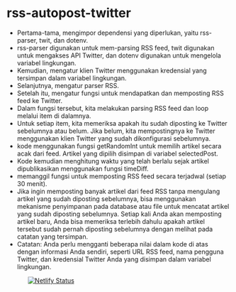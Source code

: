 # rss-autopost-twitter
<ul>
<li>Pertama-tama, mengimpor dependensi yang diperlukan, yaitu rss-parser, twit, dan dotenv. 
<li>rss-parser digunakan untuk mem-parsing RSS feed, twit digunakan untuk mengakses API Twitter, dan dotenv digunakan untuk mengelola variabel lingkungan.

<li>Kemudian, mengatur klien Twitter menggunakan kredensial yang tersimpan dalam variabel lingkungan.

<li>Selanjutnya, mengatur parser RSS.

<li>Setelah itu, mengatur fungsi untuk mendapatkan dan memposting RSS feed ke Twitter.

<li>Dalam fungsi tersebut, kita melakukan parsing RSS feed dan loop melalui item di dalamnya.

<li>Untuk setiap item, kita memeriksa apakah itu sudah diposting ke Twitter sebelumnya atau belum. Jika belum, kita mempostingnya ke Twitter menggunakan klien Twitter yang sudah dikonfigurasi sebelumnya.
<li>kode menggunakan fungsi getRandomInt untuk memilih artikel secara acak dari feed. Artikel yang dipilih disimpan di variabel selectedPost.
<li>Kode kemudian menghitung waktu yang telah berlalu sejak artikel dipublikasikan menggunakan fungsi timeDiff.

<li>memanggil fungsi untuk memposting RSS feed secara terjadwal (setiap 30 menit).
<li>Jika ingin memposting banyak artikel dari feed RSS tanpa mengulang artikel yang sudah diposting sebelumnya, bisa menggunakan mekanisme penyimpanan pada database atau file untuk mencatat artikel yang sudah diposting sebelumnya. Setiap kali Anda akan memposting artikel baru, Anda bisa memeriksa terlebih dahulu apakah artikel tersebut sudah pernah diposting sebelumnya dengan melihat pada catatan yang tersimpan.

<li>Catatan: Anda perlu mengganti beberapa nilai dalam kode di atas dengan informasi Anda sendiri, seperti URL RSS feed, nama pengguna Twitter, dan kredensial Twitter Anda yang disimpan dalam variabel lingkungan.
<ul>

[![Netlify Status](https://api.netlify.com/api/v1/badges/87986a74-7531-411b-9f71-f7b4585e9eb5/deploy-status)](https://app.netlify.com/sites/lighthearted-hamster-250998/deploys)
